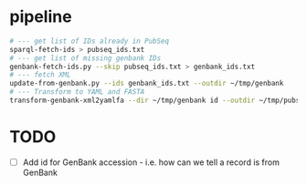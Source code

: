 # pipeline

```sh
# --- get list of IDs already in PubSeq
sparql-fetch-ids > pubseq_ids.txt
# --- get list of missing genbank IDs
genbank-fetch-ids.py --skip pubseq_ids.txt > genbank_ids.txt
# --- fetch XML
update-from-genbank.py --ids genbank_ids.txt --outdir ~/tmp/genbank
# --- Transform to YAML and FASTA
transform-genbank-xml2yamlfa --dir ~/tmp/genbank id --outdir ~/tmp/pubseq
```

# TODO

- [ ] Add id for GenBank accession - i.e. how can we tell a record is from GenBank
